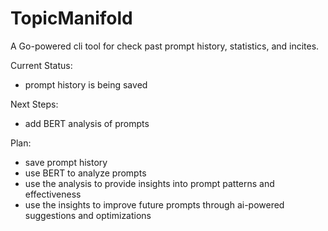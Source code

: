 # TopicManifold
A Go-powered cli tool for check past prompt history, statistics, and incites. 


Current Status:
- prompt history is being saved


Next Steps:
- add BERT analysis of prompts

Plan:
- save prompt history
- use BERT to analyze prompts
- use the analysis to provide insights into prompt patterns and effectiveness
- use the insights to improve future prompts through ai-powered suggestions and optimizations 